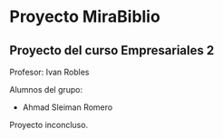 # Proyecto MiraBiblio

## Proyecto del curso Empresariales 2

Profesor: Ivan Robles

Alumnos del grupo:

* Ahmad Sleiman Romero

Proyecto inconcluso.